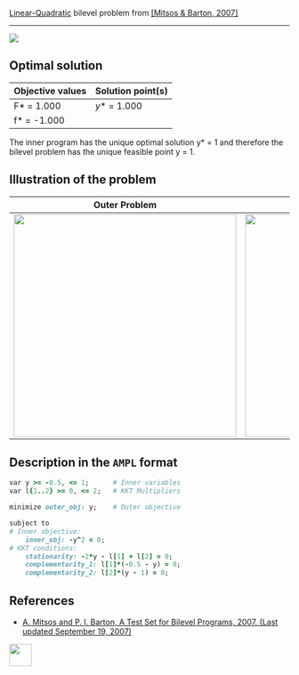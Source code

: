 [Linear-Quadratic](/BASBLib/LP-QP-problems) bilevel problem from [\[Mitsos & Barton, 2007\]][Mitsos & Barton, 2007]

---

![](https://github.com/basblsolver/BASBLib/wiki/images/mb_2007_04_eq.jpg)

## Optimal solution

Objective values   | Solution point(s) |
------------------ | ----------------- |
F* = 1.000         | _y_* = 1.000      |
f* = -1.000        |                   |

The inner program has the unique optimal solution y* = 1 and therefore the bilevel problem has the unique feasible point y = 1.

## Illustration of the problem

Outer Problem    | Inner Problem    |
---------------- | ---------------- |
<img src="https://github.com/basblsolver/BASBLib/wiki/images/mb_2007_04_outer.jpg" width="400"> | <img src="https://github.com/basblsolver/BASBLib/wiki/images/mb_2007_04_inner.jpg" width="400"> |

## Description in the `AMPL` format

```ruby
var y >= -0.5, <= 1;      # Inner variables
var l{1..2} >= 0, <= 2;   # KKT Multipliers

minimize outer_obj: y;    # Outer objective

subject to
# Inner objective:
    inner_obj: -y^2 = 0;
# KKT conditions:
    stationarity: -2*y - l[1] + l[2] = 0;
    complementarity_1: l[1]*(-0.5 - y) = 0;
    complementarity_2: l[2]*(y - 1) = 0;
```

##  References

 - [A. Mitsos and P. I. Barton, A Test Set for Bilevel Programs, 2007. (Last updated September 19, 2007)](https://www.researchgate.net/publication/228455291_A_test_set_for_bilevel_programs)

[<img src="http://www.interupgrade.com/images/pfeil-backbutton.png" width="40" height="40">](/BASBLib/LP-QP-problems "Back to summary of LP-QP bilevel problems")

[Mitsos & Barton, 2007]: https://www.researchgate.net/publication/228455291_A_test_set_for_bilevel_programs
